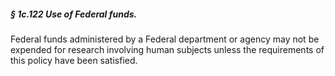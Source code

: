 ##### § 1c.122 Use of Federal funds. #####

Federal funds administered by a Federal department or agency may not be expended for research involving human subjects unless the requirements of this policy have been satisfied.